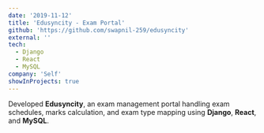 ```yaml
---
date: '2019-11-12'
title: 'Edusyncity - Exam Portal'
github: 'https://github.com/swapnil-259/edusyncity'
external: ''
tech:
  - Django
  - React
  - MySQL
company: 'Self'
showInProjects: true
---
```


Developed **Edusyncity**, an exam management portal handling exam schedules, marks calculation, and exam type mapping using **Django**, **React**, and **MySQL**.

